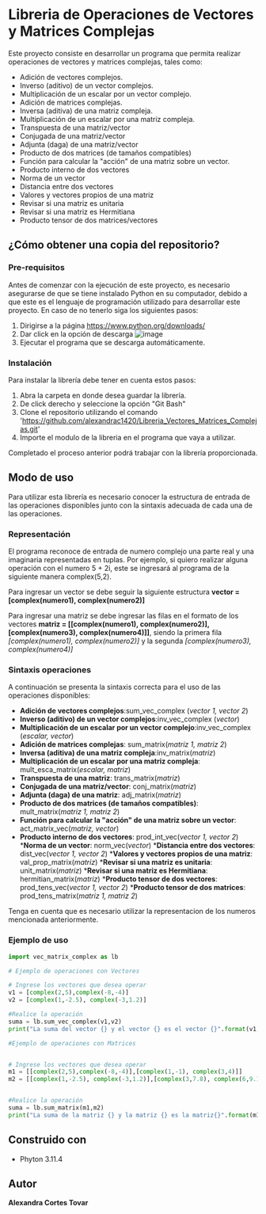 # Libreria de Operaciones de Vectores y Matrices Complejas
Este proyecto consiste en desarrollar un programa que permita realizar operaciones de vectores y matrices complejas, tales como:
* Adición de vectores complejos.
* Inverso (aditivo) de un vector complejos.
* Multiplicación de un escalar por un vector complejo.
* Adición de matrices complejas.
* Inversa (aditiva) de una matriz compleja.
* Multiplicación de un escalar por una matriz compleja.
* Transpuesta de una matriz/vector
* Conjugada de una matriz/vector
* Adjunta (daga) de una matriz/vector
* Producto de dos matrices (de tamaños compatibles)
* Función para calcular la "acción" de una matriz sobre un vector.
* Producto interno de dos vectores
* Norma de un vector
* Distancia entre dos vectores
* Valores  y vectores propios de una matriz
* Revisar si una matriz es unitaria
* Revisar si una matriz es Hermitiana
* Producto tensor de dos matrices/vectores

## ¿Cómo obtener una copia del repositorio?
### Pre-requisitos
Antes de comenzar con la ejecución de este proyecto, es necesario asegurarse de que se tiene instalado Python en su computador, debido a que este es el lenguaje de programación utilizado para desarrollar este proyecto. 
En caso de no tenerlo siga los siguientes pasos:
1. Dirigirse a la página https://www.python.org/downloads/
2. Dar click en la opción de descarga
   ![image](https://github.com/alexandrac1420/CNYT/assets/138069735/03d02dfb-a346-4bc8-8e9c-066816e2f80e)
3. Ejecutar el programa que se descarga automáticamente.

### Instalación 
Para instalar la librería debe tener en cuenta estos pasos:
1. Abra la carpeta en donde desea guardar la librería.
2. De click derecho y seleccione la opción "Git Bash"
3. Clone el repositorio utilizando el comando 'https://github.com/alexandrac1420/Libreria_Vectores_Matrices_Complejas.git'
4. Importe el modulo de la libreria en el programa que vaya a utilizar.
   
Completado el proceso anterior podrá trabajar con la librería proporcionada.

## Modo de uso
Para utilizar esta librería es necesario conocer la estructura de entrada de las operaciones disponibles junto con la sintaxis adecuada de cada una de las operaciones.

### Representación 
El programa reconoce de entrada de numero complejo una parte real y una imaginaria representadas en tuplas. Por ejemplo, si quiero realizar alguna operación con el numero 5 + 2i, este se ingresará al programa de la siguiente manera complex(5,2).

Para ingresar un vector se debe seguir la siguiente estructura __vector = [complex(numero1), complex(numero2)]__

Para ingresar una matriz se debe ingresar las filas en el formato de los vectores __matriz = [[complex(numero1), complex(numero2)], [complex(numero3), complex(numero4)]]__, siendo la primera fila  _[complex(numero1), complex(numero2)]_ y la segunda  _[complex(numero3), complex(numero4)]_

### Sintaxis operaciones 
A continuación se presenta la sintaxis correcta para el uso de las operaciones disponibles:
* __Adición de vectores complejos__:sum_vec_complex (_vector 1, vector 2_)
* __Inverso (aditivo) de un vector complejos__:inv_vec_complex (_vector_)
* __Multiplicación de un escalar por un vector complejo__:inv_vec_complex (_escalar, vector_)
* __Adición de matrices complejas__: sum_matrix(_matriz 1, matriz 2_)
* __Inversa (aditiva) de una matriz compleja__:inv_matrix(_matriz_)
* __Multiplicación de un escalar por una matriz compleja__: mult_esca_matrix(_escalar, matriz_)
* __Transpuesta de una matriz__: trans_matrix(_matriz_)
* __Conjugada de una matriz/vector__: conj_matrix(_matriz_)
* __Adjunta (daga) de una matriz__: adj_matrix(_matriz_)
* __Producto de dos matrices (de tamaños compatibles)__: mult_matrix(_matriz 1, matriz 2_)
* __Función para calcular la "acción" de una matriz sobre un vector__: act_matrix_vec(_matriz, vector_)
* __Producto interno de dos vectores__: prod_int_vec(_vector 1, vector 2_)
*__Norma de un vector__: norm_vec(_vector_)
*__Distancia entre dos vectores__: dist_vec(_vector 1, vector 2_)
*__Valores y vectores propios de una matriz__: val_prop_matrix(_matriz_)
*__Revisar si una matriz es unitaria__: unit_matrix(_matriz_)
*__Revisar si una matriz es Hermitiana__: hermitian_matrix(_matriz_)
*__Producto tensor de dos vectores__: prod_tens_vec(_vector 1, vector 2_)
*__Producto tensor de dos matrices__: prod_tens_matrix(_matriz 1, matriz 2_)

Tenga en cuenta que es necesario utilizar la representacion de los numeros mencionada anteriormente.

### Ejemplo de uso 
~~~python
import vec_matrix_complex as lb

# Ejemplo de operaciones con Vectores

# Ingrese los vectores que desea operar
v1 = [complex(2,5),complex(-8,-4)]
v2 = [complex(1,-2.5), complex(-3,1.2)]

#Realice la operación
suma = lb.sum_vec_complex(v1,v2)
print("La suma del vector {} y el vector {} es el vector {}".format(v1,v2,suma))

#Ejemplo de operaciones con Matrices


# Ingrese los vectores que desea operar
m1 = [[complex(2,5),complex(-8,-4)],[complex(1,-1), complex(3,4)]]
m2 = [[complex(1,-2.5), complex(-3,1.2)],[complex(3,7.8), complex(6,9.1)]]


#Realice la operación
suma = lb.sum_matrix(m1,m2)
print("La suma de la matriz {} y la matriz {} es la matriz{}".format(m1,m2,suma))

~~~


## Construido con
* Phyton 3.11.4
  
## Autor 
__Alexandra Cortes Tovar__ 
